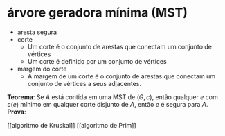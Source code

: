 # árvore geradora mínima (MST)

- aresta segura
- corte
  - Um corte é o conjunto de arestas que conectam um conjunto de vértices 
  - Um corte é definido por um conjunto de vértices
- margem do corte
  - A margem de um corte é o conjunto de arestas que conectam um conjunto de vértices a seus adjacentes.

**Teorema**: Se $A$ está contida em uma MST de $(G,c)$, então qualquer $e$ com $c(e)$ mínimo em qualquer corte disjunto de $A$, então $e$ é segura para $A$.
**Prova**:

[[algoritmo de Kruskal]]
[[algoritmo de Prim]]